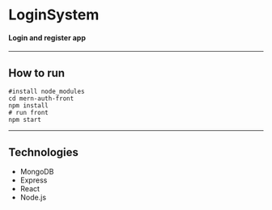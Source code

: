 # LoginSystem
#### Login and register app
---
## How to run 
```
#install node_modules
cd mern-auth-front
npm install
# run front
npm start
```
---
## Technologies
- MongoDB
- Express
- React
- Node.js
